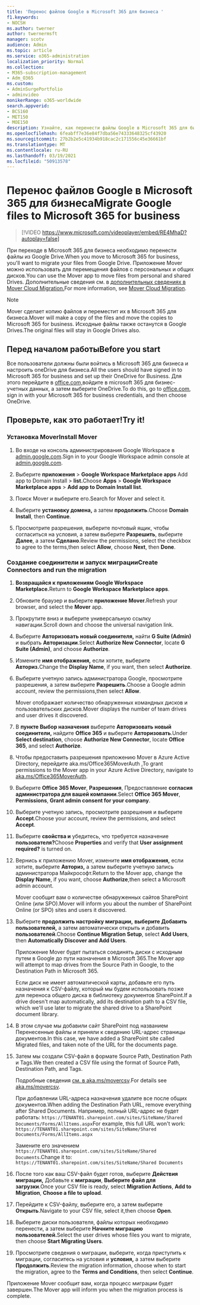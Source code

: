 ```yaml
---
title: 'Перенос файлов Google в Microsoft 365 для бизнеса '
f1.keywords:
- NOCSH
ms.author: twerner
author: twernermsft
manager: scotv
audience: Admin
ms.topic: article
ms.service: o365-administration
localization_priority: Normal
ms.collection:
- M365-subscription-management
- Adm_O365
ms.custom:
- AdminSurgePortfolio
- adminvideo
monikerRange: o365-worldwide
search.appverid:
- BCS160
- MET150
- MOE150
description: Узнайте, как перенести файлы Google в Microsoft 365 для бизнеса с помощью Mover.
ms.openlocfilehash: 6feabff7e36e84f7dba56e74333648325cf43920
ms.sourcegitcommit: 27b2b2e5c41934b918cac2c171556c45e36661bf
ms.translationtype: MT
ms.contentlocale: ru-RU
ms.lasthandoff: 03/19/2021
ms.locfileid: "50913578"
---
```

# <a name="migrate-google-files-to-microsoft-365-for-business"></a><span data-ttu-id="c8bec-103">Перенос файлов Google в Microsoft 365 для бизнеса</span><span class="sxs-lookup"><span data-stu-id="c8bec-103">Migrate Google files to Microsoft 365 for business</span></span> 

> [!VIDEO https://www.microsoft.com/videoplayer/embed/RE4MhaD?autoplay=false]

<span data-ttu-id="c8bec-104">При переходе в Microsoft 365 для бизнеса необходимо перенести файлы из Google Drive.</span><span class="sxs-lookup"><span data-stu-id="c8bec-104">When you move to Microsoft 365 for business, you'll want to migrate your files from Google Drive.</span></span> <span data-ttu-id="c8bec-105">Приложение Mover можно использовать для перемещения файлов с персональных и общих дисков.</span><span class="sxs-lookup"><span data-stu-id="c8bec-105">You can use the Mover app to move files from personal and shared Drives.</span></span> <span data-ttu-id="c8bec-106">Дополнительные сведения см. в [дополнительных сведениях в Mover Cloud Migration.](/sharepointmigration/mover-plan-migration)</span><span class="sxs-lookup"><span data-stu-id="c8bec-106">For more information, see [Mover Cloud Migration](/sharepointmigration/mover-plan-migration).</span></span>

> [!NOTE]
> <span data-ttu-id="c8bec-107">Mover сделает копию файлов и переместит их в Microsoft 365 для бизнеса.</span><span class="sxs-lookup"><span data-stu-id="c8bec-107">Mover will make a copy of the files and move the copies to Microsoft 365 for business.</span></span> <span data-ttu-id="c8bec-108">Исходные файлы также останутся в Google Drives.</span><span class="sxs-lookup"><span data-stu-id="c8bec-108">The original files will stay in Google Drives also.</span></span>

## <a name="before-you-start"></a><span data-ttu-id="c8bec-109">Перед началом работы</span><span class="sxs-lookup"><span data-stu-id="c8bec-109">Before you start</span></span>

<span data-ttu-id="c8bec-110">Все пользователи должны были войтись в Microsoft 365 для бизнеса и настроить oneDrive для бизнеса.</span><span class="sxs-lookup"><span data-stu-id="c8bec-110">All the users should have signed in to Microsoft 365 for business and set up their OneDrive for Business.</span></span> <span data-ttu-id="c8bec-111">Для этого перейдите в [office.com,](https://office.com)войдите в microsoft 365 для бизнес-учетных данных, а затем выберите OneDrive.</span><span class="sxs-lookup"><span data-stu-id="c8bec-111">To do this, go to [office.com](https://office.com), sign in with your Microsoft 365 for business credentials, and then choose OneDrive.</span></span>

## <a name="try-it"></a><span data-ttu-id="c8bec-112">Проверьте, как это работает!</span><span class="sxs-lookup"><span data-stu-id="c8bec-112">Try it!</span></span>

### <a name="install-mover"></a><span data-ttu-id="c8bec-113">Установка Mover</span><span class="sxs-lookup"><span data-stu-id="c8bec-113">Install Mover</span></span>

1. <span data-ttu-id="c8bec-114">Во входе на консоль администрирования Google Workspace в [admin.google.com](https://admin.google.com).</span><span class="sxs-lookup"><span data-stu-id="c8bec-114">Sign in to your Google Workspace admin console at [admin.google.com](https://admin.google.com).</span></span>

1. <span data-ttu-id="c8bec-115">Выберите **приложения**  >  **Google Workspace Marketplace apps** Add app to Domain Install  >  **list.**</span><span class="sxs-lookup"><span data-stu-id="c8bec-115">Choose **Apps** > **Google Workspace Marketplace apps** > **Add app to Domain Install list**.</span></span>

1. <span data-ttu-id="c8bec-116">Поиск Mover и выберите его.</span><span class="sxs-lookup"><span data-stu-id="c8bec-116">Search for Mover and select it.</span></span>

1. <span data-ttu-id="c8bec-117">Выберите **установку домена,** а затем **продолжить**.</span><span class="sxs-lookup"><span data-stu-id="c8bec-117">Choose **Domain Install**, then **Continue**.</span></span>

1. <span data-ttu-id="c8bec-118">Просмотрите разрешения, выберите почтовый ящик, чтобы согласиться на условия, а затем выберите **Разрешить**, выберите **Далее**, а затем **Сделано**.</span><span class="sxs-lookup"><span data-stu-id="c8bec-118">Review the permissions, select the checkbox to agree to the terms,then select **Allow**, choose **Next**, then **Done**.</span></span>

### <a name="create-connectors-and-run-the-migration"></a><span data-ttu-id="c8bec-119">Создание соединители и запуск миграции</span><span class="sxs-lookup"><span data-stu-id="c8bec-119">Create Connectors and run the migration</span></span>

1. <span data-ttu-id="c8bec-120">**Возвращайся к приложениям Google Workspace Marketplace.**</span><span class="sxs-lookup"><span data-stu-id="c8bec-120">Return to **Google Workspace Marketplace apps**.</span></span>
1. <span data-ttu-id="c8bec-121">Обновите браузер и выберите **приложение Mover.**</span><span class="sxs-lookup"><span data-stu-id="c8bec-121">Refresh your browser, and select the **Mover** app.</span></span>
1. <span data-ttu-id="c8bec-122">Прокрутите вниз и выберите универсальную ссылку навигации.</span><span class="sxs-lookup"><span data-stu-id="c8bec-122">Scroll down and choose the universal navigation link.</span></span>
1. <span data-ttu-id="c8bec-123">Выберите **Авторизовать новый соединителя,** найти **G Suite (Admin)** и выбрать **Авторизации**.</span><span class="sxs-lookup"><span data-stu-id="c8bec-123">Select **Authorize New Connector**, locate **G Suite (Admin)**, and choose **Authorize**.</span></span>
1. <span data-ttu-id="c8bec-124">Измените **имя отображения,** если хотите, выберите **Авториз.**</span><span class="sxs-lookup"><span data-stu-id="c8bec-124">Change the **Display Name**, if you want, then select **Authorize**.</span></span>
1. <span data-ttu-id="c8bec-125">Выберите учетную запись администратора Google, просмотрите разрешения, а затем выберите **Разрешить**.</span><span class="sxs-lookup"><span data-stu-id="c8bec-125">Choose a Google admin account, review the permissions,then select **Allow**.</span></span>

    <span data-ttu-id="c8bec-126">Mover отображает количество обнаруженных командных дисков и пользовательских дисков.</span><span class="sxs-lookup"><span data-stu-id="c8bec-126">Mover displays the number of team drives and user drives it discovered.</span></span> 

1. <span data-ttu-id="c8bec-127">В **пункте Выбор назначения** выберите **Авторизовать новый соединители,** найдите **Office 365** и выберите **Авторизовать**.</span><span class="sxs-lookup"><span data-stu-id="c8bec-127">Under **Select destination**, choose **Authorize New Connector**, locate **Office 365**, and select **Authorize**.</span></span>
1. <span data-ttu-id="c8bec-128">Чтобы предоставить разрешения приложению Mover в Azure Active Directory, перейдите aka.ms/Office365MoverAuth [.](https://aka.ms/Office365MoverAuth)</span><span class="sxs-lookup"><span data-stu-id="c8bec-128">To grant permissions to the Mover app in your Azure Active Directory, navigate to [aka.ms/Office365MoverAuth](https://aka.ms/Office365MoverAuth).</span></span>
1. <span data-ttu-id="c8bec-129">Выберите **Office 365 Mover**, **Разрешения**, Предоставление **согласия администратора для вашей компании**.</span><span class="sxs-lookup"><span data-stu-id="c8bec-129">Select **Office 365 Mover**, **Permissions**, **Grant admin consent for your company**.</span></span>
1. <span data-ttu-id="c8bec-130">Выберите учетную запись, просмотрите разрешения и выберите **Accept**.</span><span class="sxs-lookup"><span data-stu-id="c8bec-130">Choose your account, review the permissions, and select **Accept**.</span></span>
1. <span data-ttu-id="c8bec-131">Выберите **свойства и** убедитесь, что требуется назначение **пользователя?**</span><span class="sxs-lookup"><span data-stu-id="c8bec-131">Choose **Properties** and verify that **User assignment required?** is turned on.</span></span>
1. <span data-ttu-id="c8bec-132">Вернись к приложению Mover, измените **имя отображения,** если хотите, выберите **Авториз,** а затем выберите учетную запись администратора Майкрософт.</span><span class="sxs-lookup"><span data-stu-id="c8bec-132">Return to the Mover app, change the **Display Name**, if you want, choose **Authorize**,then select a Microsoft admin account.</span></span>

    <span data-ttu-id="c8bec-133">Mover сообщит вам о количестве обнаруженных сайтов SharePoint Online (или SPO).</span><span class="sxs-lookup"><span data-stu-id="c8bec-133">Mover will inform you about the number of SharePoint Online (or SPO) sites and users it discovered.</span></span>
1. <span data-ttu-id="c8bec-134">Выберите **продолжить настройку миграции,** **выберите Добавить пользователей,** а затем автоматически открыть и добавить **пользователей**.</span><span class="sxs-lookup"><span data-stu-id="c8bec-134">Choose **Continue Migration Setup**, select **Add Users**, then **Automatically Discover and Add Users**.</span></span>

    <span data-ttu-id="c8bec-135">Приложение Mover будет пытаться соединять диски с исходным путем в Google до пути назначения в Microsoft 365.</span><span class="sxs-lookup"><span data-stu-id="c8bec-135">The Mover app will attempt to map drives from the Source Path in Google, to the Destination Path in Microsoft 365.</span></span> 

    <span data-ttu-id="c8bec-136">Если диск не имеет автоматической карты, добавьте его путь назначения к CSV-файлу, который мы будем использовать позже для переноса общего диска в библиотеку документов SharePoint.</span><span class="sxs-lookup"><span data-stu-id="c8bec-136">If a drive doesn't map automatically, add its destination path to a CSV file, which we'll use later to migrate the shared drive to a SharePoint document library.</span></span> 

1. <span data-ttu-id="c8bec-137">В этом случае мы добавили сайт SharePoint под названием Перенесенные файлы и приняли к сведению URL-адрес страницы документов.</span><span class="sxs-lookup"><span data-stu-id="c8bec-137">In this case, we have added a SharePoint site called Migrated files, and taken note of the URL for the documents page.</span></span> 
1. <span data-ttu-id="c8bec-138">Затем мы создали CSV-файл в формате Source Path, Destination Path и Tags.</span><span class="sxs-lookup"><span data-stu-id="c8bec-138">We then created a CSV file using the format of Source Path, Destination Path, and Tags.</span></span> 

    <span data-ttu-id="c8bec-139">Подробные сведения [см. в aka.ms/movercsv](/sharepointmigration/mover-create-migration-csv).</span><span class="sxs-lookup"><span data-stu-id="c8bec-139">For details see [aka.ms/movercsv](/sharepointmigration/mover-create-migration-csv).</span></span>

    <span data-ttu-id="c8bec-140">При добавлении URL-адреса назначения удалите все после общих документов.</span><span class="sxs-lookup"><span data-stu-id="c8bec-140">When adding the Destination Path URL, remove everything after Shared Documents.</span></span> <span data-ttu-id="c8bec-141">Например, полный URL-адрес не будет работать: `https://TENANT01.sharepoint.com/sites/SiteName/Shared Documents/Forms/AllItems.aspx`</span><span class="sxs-lookup"><span data-stu-id="c8bec-141">For example, this full URL won't work: `https://TENANT01.sharepoint.com/sites/SiteName/Shared Documents/Forms/AllItems.aspx`</span></span>

    <span data-ttu-id="c8bec-142">Замените его значением `https://TENANT01.sharepoint.com/sites/SiteName/Shared Documents`.</span><span class="sxs-lookup"><span data-stu-id="c8bec-142">Change it to: `https://TENANT01.sharepoint.com/sites/SiteName/Shared Documents`</span></span>

1. <span data-ttu-id="c8bec-143">После того как ваш CSV-файл будет готов, выберите **Действия миграции,** Добавьте к **миграции**, **Выберите файл для загрузки**.</span><span class="sxs-lookup"><span data-stu-id="c8bec-143">Once your CSV file is ready, select **Migration Actions**, **Add to Migration**, **Choose a file to upload**.</span></span>
1. <span data-ttu-id="c8bec-144">Перейдите к CSV-файлу, выберите его, а затем выберите **Открыть**.</span><span class="sxs-lookup"><span data-stu-id="c8bec-144">Navigate to your CSV file, select it,then choose **Open**.</span></span>
1. <span data-ttu-id="c8bec-145">Выберите диски пользователя, файлы которых необходимо перенести, а затем выберите **Начните миграцию пользователей.**</span><span class="sxs-lookup"><span data-stu-id="c8bec-145">Select the user drives whose files you want to migrate, then choose **Start Migrating Users**.</span></span>
1. <span data-ttu-id="c8bec-146">Просмотрите сведения о миграции, выберите, когда приступить к миграции, согласитесь на условия и **условия,** а затем выберите **Продолжить**.</span><span class="sxs-lookup"><span data-stu-id="c8bec-146">Review the migration information, choose when to start the migration, agree to the **Terms and Conditions**, then select **Continue**.</span></span>

<span data-ttu-id="c8bec-147">Приложение Mover сообщит вам, когда процесс миграции будет завершен.</span><span class="sxs-lookup"><span data-stu-id="c8bec-147">The Mover app will inform you when the migration process is complete.</span></span>